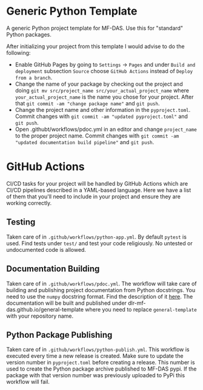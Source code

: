 # Generic Python Template

A generic Python project template for MF-DAS. Use this for "standard" Python packages.

After initializing your project from this template I would advise to do the following:

* Enable GitHub Pages by going to `Settings` -> `Pages` and under `Build and deployment` subsection `Source` choose `GitHub Actions` instead of `Deploy from a branch`.
* Change the name of your package by checking out the project and doing `git mv src/project_name src/your_actual_project_name` where `your_actual_project_name` is the name you chose for your project. After that `git commit -am "change package name"` and `git push`.
* Change the project name and other information in the `pyproject.toml`. Commit changes with `git commit -am "updated pyproject.toml"` and `git push`.
* Open .githubt/workflows/pdoc.yml in an editor and change `project_name` to the proper project name. Commit changes with `git commit -am "updated documentation build pipeline"` and `git push`.

# GitHub Actions

CI/CD tasks for your project will be handled by GitHub Actions which are CI/CD pipelines described in a YAML-based language. Here we have a list of them that you'll need to include in your project and ensure they are working correctly.

## Testing

Taken care of in `.github/workflows/python-app.yml`. By default `pytest` is used. Find tests under `test/` and test your code religiously. No untested or undocumented code is allowed.

## Documentation Building

Taken care of in `.github/workflows/pdoc.yml`. The workflow will take care of building and publishing project documentation from Python docstrings. You need to use the `numpy` docstring format. Find the description of it [here](https://numpydoc.readthedocs.io/en/latest/format.html). The documentation will be built and published under dlr-mf-das.github.io/general-template where you need to replace `general-template` with your repository name.

## Python Package Publishing

Taken care of in `.github/workflows/python-publish.yml`. This workflow is executed every time a new release is created. Make sure to update the version number in `pyproject.toml` before creating a release. This number is used to create the Python package archive published to MF-DAS pypi. If the package with that version number was previously uploaded to PyPi this workflow will fail.
